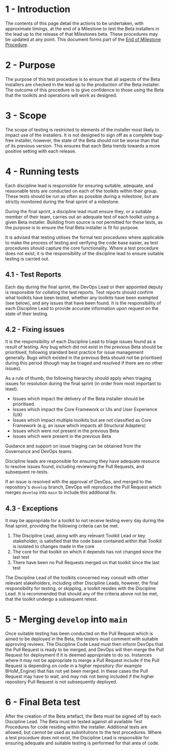 # 1 - Introduction

The contents of this page detail the actions to be undertaken, with approximate timings, at the end of a Milestone to test the Beta installers in the lead up to the release of that Milestones beta. These procedures may be updated at any point. This document forms part of the [End of Milestone Procedure](End-of-Milestone-procedure).

# 2 - Purpose

The purpose of this test procedure is to ensure that all aspects of the Beta installers are checked in the lead up to the production of the Beta installer. The outcome of this procedure is to give confidence to those using the Beta that the toolkits and operations will work as designed.

# 3 - Scope

The scope of testing is restricted to elements of the installer most likely to impact use of the installers. It is not designed to sign off as a complete bug-free installer, however, the state of the Beta should not be worse than that of its previous version. This ensures that each Beta trends towards a more positive setting with each release.

# 4 - Running tests

Each discipline lead is responsible for ensuring suitable, adequate, and reasonable tests are conducted on each of the toolkits within their group. These tests should be run as often as possible during a milestone, but are strictly monitored during the final sprint of a milestone.

During the final sprint, a discipline lead must ensure they, or a suitable member of their team, carries out an adequate test of each toolkit using a given Beta installer. Building from source is not permitted for these tests, as the purpose is to ensure the final Beta installer is fit for purpose.

It is advised that testing utilises the formal test procedures where applicable to make the process of testing and verifying the code base easier, as test procedures should capture the core functionality. Where a test procedure does not exist, it is the responsibility of the discipline lead to ensure suitable testing is carried out.

## 4.1 - Test Reports

Each day during the final sprint, the DevOps Lead or their appointed deputy is responsible for collating the test reports. Test reports should confirm what toolkits have been tested, whether any toolkits have been exempted (see below), and any issues that have been found. It is the responsibility of each Discipline Lead to provide accurate information upon request on the state of their testing.

## 4.2 - Fixing issues

It is the responsibility of each Discipline Lead to triage issues found as a result of testing. Any bug which did not exist in the previous Beta should be prioritised, following standard best practice for issue management generally. Bugs which existed in the previous Beta should not be prioritised during this period (though may be triaged and resolved if there are no other issues).

As a rule of thumb, the following hierarchy should apply when triaging issues for resolution during the final sprint (in order from most important to least).

 - Issues which impact the delivery of the Beta installer should be prioritised.
 - Issues which impact the Core Framework or UIs and User Experience (UX)
 - Issues which impact multiple toolkits but are not classified as Core Framework (e.g, an issue which impacts all Structural Adapters)
 - Issues which were not present in the previous Beta
 - Issues which were present in the previous Beta

Guidance and support on issue triaging can be obtained from the Governance and DevOps teams.

Discipline leads are responsible for ensuring they have adequate resource to resolve issues found, including reviewing the Pull Requests, and subsequent re-tests.

If an issue is resolved with the approval of DevOps, and merged to the repository's `develop` branch, DevOps will reproduce the Pull Request which merges `develop` into `main` to include this additional fix.

## 4.3 - Exceptions

It may be appropriate for a toolkit to not receive testing every day during the final sprint, providing the following criteria can be met.

1. The Discipline Lead, along with any relevant Toolkit Lead or key stakeholder, is satisfied that the code base contained within that Toolkit is isolated to changes made in the core
2. The core for that toolkit on which it depends has not changed since the last test
3. There have been no Pull Requests merged on that toolkit since the last test

The Discipline Lead of the toolkits concerned may consult with other relevant stakeholders, including other Discipline Leads, however, the final responsibility for testing, or skipping, a toolkit resides with the Discipline Lead. It is recommended that should any of the criteria above not be met, that the toolkit undergo a subsequent retest.

# 5 - Merging `develop` into `main`

Once suitable testing has been conducted on the Pull Request which is aimed to be deployed in the Beta, the testers must comment with suitable approving reviews. The Discipline Code Lead must then inform DevOps that the Pull Request is ready to be merged, and DevOps will then merge the Pull Request for deployment if it is deemed appropriate to do so. Instances where it may not be appropriate to merge a Pull Request include if the Pull Request is depending on code in a higher repository (for example BHoM_Engine) that has not yet been merged. In these cases the Pull Request may have to wait, and may risk not being included if the higher repository Pull Request is not subsequently deployed.

# 6 - Final Beta test

After the creation of the Beta artefact, the Beta must be signed off by each Discipline Lead. The Beta must be tested against all available Test Procedures for code residing within the installer. Additional tests are allowed, but cannot be used as substitutions to the test procedures. Where a test procedure does not exist, the Discipline Lead is responsible for ensuring adequate and suitable testing is performed for that area of code.